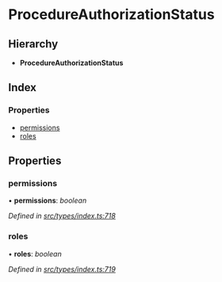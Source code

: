 # ProcedureAuthorizationStatus

## Hierarchy

* **ProcedureAuthorizationStatus**

## Index

### Properties

* [permissions](procedureauthorizationstatus.md#permissions)
* [roles](procedureauthorizationstatus.md#roles)

## Properties

### permissions

• **permissions**: _boolean_

_Defined in_ [_src/types/index.ts:718_](https://github.com/PolymathNetwork/polymesh-sdk/blob/a0872cf4/src/types/index.ts#L718)

### roles

• **roles**: _boolean_

_Defined in_ [_src/types/index.ts:719_](https://github.com/PolymathNetwork/polymesh-sdk/blob/a0872cf4/src/types/index.ts#L719)

